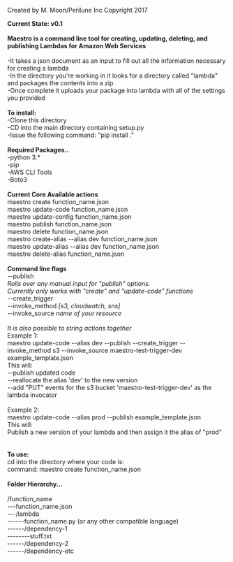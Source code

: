Created by M. Moon/Perilune Inc Copyright 2017<br>

<b>Current State: v0.1</b><br>
<br>
<b>Maestro is a command line tool for creating, updating, deleting, and publishing Lambdas for Amazon Web Services</b><br>
<br>
-It takes a json document as an input to fill out all the information necessary for creating a lambda<br>
-In the directory you're working in it looks for a directory called "lambda" and packages the contents into a zip<br>
-Once complete it uploads your package into lambda with all of the settings you provided<br>
<br>
<b>To install:</b><br>
-Clone this directory<br>
-CD into the main directory containing setup.py<br>
-Issue the following command: "pip install ."<br>
<br>
<b>Required Packages..</b><br>
-python 3.*<br>
-pip<br>
-AWS CLI Tools<br>
-Boto3<br>
<br>
<b>Current Core Available actions</b><br>
maestro create function_name.json<br>
maestro update-code function_name.json<br>
maestro update-config function_name.json<br>
maestro publish function_name.json<br>
maestro delete function_name.json<br>
maestro create-alias --alias dev function_name.json<br>
maestro update-alias --alias dev function_name.json<br>
maestro delete-alias function_name.json<br>
<br>
<b>Command line flags</b><br>
--publish<br>
	<i>Rolls over any manual input for "publish" options.<br>
	Currently only works with "create" and "update-code" functions</i><br>
--create_trigger<br>
--invoke_method <i>[s3, cloudwatch, sns]</i><br>
--invoke_source <i>name of your resource</i><br>
<br>
<i>It is also possible to string actions together</i><br>
Example 1:<br>
maestro update-code --alias dev --publish --create_trigger --invoke_method s3 --invoke_source maestro-test-trigger-dev example_template.json<br>
</i>This will:</i><br>
--publish updated code<br>
--reallocate the alias 'dev' to the new version<br>
--add "PUT" events for the s3 bucket 'maestro-test-trigger-dev' as the lambda invocator<br>
<br>
Example 2:<br>
maestro update-code --alias prod --publish example_template.json<br>
</i>This will:</i><br>
Publish a new version of your lambda and then assign it the alias of "prod"<br>
<br>
<br>
<b>To use:</b><br>
cd into the directory where your code is:<br>
command: maestro create function_name.json<br>
<br>
<b>Folder Hierarchy...</b><br>
<br>
/function_name<br>
---function_name.json<br>
---/lambda<br>
------function_name.py (or any other compatible language)<br>
------/dependency-1<br>
--------stuff.txt<br>
------/dependency-2<br>
------/dependency-etc<br>
